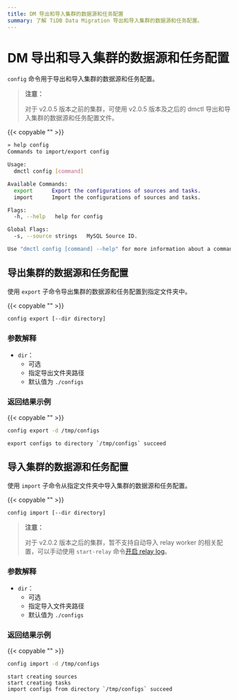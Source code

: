 ```yaml
---
title: DM 导出和导入集群的数据源和任务配置
summary: 了解 TiDB Data Migration 导出和导入集群的数据源和任务配置。
---
```


# DM 导出和导入集群的数据源和任务配置

`config` 命令用于导出和导入集群的数据源和任务配置。

> **注意：**
>
> 对于 v2.0.5 版本之前的集群，可使用 v2.0.5 版本及之后的 dmctl 导出和导入集群的数据源和任务配置文件。

{{< copyable "" >}}

```bash
» help config
Commands to import/export config

Usage:
  dmctl config [command]

Available Commands:
  export      Export the configurations of sources and tasks.
  import      Import the configurations of sources and tasks.

Flags:
  -h, --help   help for config

Global Flags:
  -s, --source strings   MySQL Source ID.

Use "dmctl config [command] --help" for more information about a command.
```

## 导出集群的数据源和任务配置

使用 `export` 子命令导出集群的数据源和任务配置到指定文件夹中。

{{< copyable "" >}}

```bash
config export [--dir directory]
```

### 参数解释

- `dir`：
    - 可选
    - 指定导出文件夹路径
    - 默认值为 `./configs`

### 返回结果示例

{{< copyable "" >}}

```bash
config export -d /tmp/configs
```

```
export configs to directory `/tmp/configs` succeed
```

## 导入集群的数据源和任务配置

使用 `import` 子命令从指定文件夹中导入集群的数据源和任务配置。

{{< copyable "" >}}

```bash
config import [--dir directory]
```

> **注意：**
>
> 对于 v2.0.2 版本之后的集群，暂不支持自动导入 relay worker 的相关配置，可以手动使用 `start-relay` 命令[开启 relay log](/dm/relay-log.md#开启关闭-relay-log)。

### 参数解释

- `dir`：
    - 可选
    - 指定导入文件夹路径
    - 默认值为 `./configs`

### 返回结果示例

{{< copyable "" >}}

```bash
config import -d /tmp/configs
```

```
start creating sources
start creating tasks
import configs from directory `/tmp/configs` succeed
```
